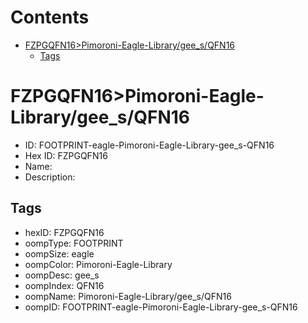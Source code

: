 



Contents
========

* [FZPGQFN16>Pimoroni-Eagle-Library/gee_s/QFN16](#fzpgqfn16pimoroni-eagle-librarygee_sqfn16)
	* [Tags](#tags)

# FZPGQFN16>Pimoroni-Eagle-Library/gee_s/QFN16

- ID: FOOTPRINT-eagle-Pimoroni-Eagle-Library-gee_s-QFN16
- Hex ID: FZPGQFN16
- Name: 
- Description: 

## Tags

- hexID: FZPGQFN16
- oompType: FOOTPRINT
- oompSize: eagle
- oompColor: Pimoroni-Eagle-Library
- oompDesc: gee_s
- oompIndex: QFN16
- oompName: Pimoroni-Eagle-Library/gee_s/QFN16
- oompID: FOOTPRINT-eagle-Pimoroni-Eagle-Library-gee_s-QFN16
